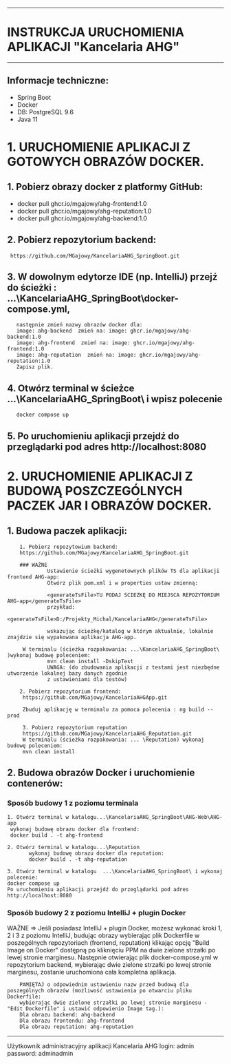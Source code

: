 
---------------------------------------------------------------------------------------------------
# INSTRUKCJA URUCHOMIENIA APLIKACJI "Kancelaria AHG"
---------------------------------------------------------------------------------------------------
##  Informacje techniczne:
- Spring Boot
- Docker
- DB: PostgreSQL 9.6
- Java 11

# 1. URUCHOMIENIE APLIKACJI Z GOTOWYCH OBRAZÓW DOCKER.
## 1. Pobierz obrazy docker z platformy GitHub:
 - docker pull ghcr.io/mgajowy/ahg-frontend:1.0
 - docker pull ghcr.io/mgajowy/ahg-reputation:1.0
 - docker pull ghcr.io/mgajowy/ahg-backend:1.0
 ## 2. Pobierz repozytorium backend:
     https://github.com/MGajowy/KancelariaAHG_SpringBoot.git
 ## 3. W dowolnym edytorze IDE (np. IntelliJ) przejź do ścieżki : ...\KancelariaAHG_SpringBoot\docker-compose.yml,
       następnie zmień nazwy obrazów docker dla:
       image: ahg-backend  zmień na: image: ghcr.io/mgajowy/ahg-backend:1.0
       image: ahg-frontend  zmień na: image: ghcr.io/mgajowy/ahg-frontend:1.0
       image: ahg-reputation  zmień na: image: ghcr.io/mgajowy/ahg-reputation:1.0
       Zapisz plik.
 ## 4. Otwórz terminal w ścieżce ...\KancelariaAHG_SpringBoot\ i wpisz polecenie
       docker compose up
 ## 5. Po uruchomieniu aplikacji przejdź do przeglądarki pod adres http://localhost:8080


# 2. URUCHOMIENIE APLIKACJI Z BUDOWĄ POSZCZEGÓLNYCH PACZEK JAR I OBRAZÓW DOCKER.

## 1. Budowa paczek aplikacji:
        1. Pobierz repozytowium backend:
        https://github.com/MGajowy/KancelariaAHG_SpringBoot.git

        ### WAŻNE
                 Ustawienie ścieżki wygenetownych plików TS dla aplikacji frontend AHG-app:
                 Otwórz plik pom.xml i w properties ustaw zmienną:

                 <generateTsFile>TU PODAJ SCIEZKĘ DO MIEJSCA REPOZYTORIUM AHG-app</generateTsFile>
                 przykład:
                 <generateTsFile>D:/Projekty_Michal/KancelariaAHG</generateTsFile>

                 wskazując ścieżkę/katalog w którym aktualnie, lokalnie znajdzie się wypakowana aplikacja AHG-app.

         W terminalu (ścieżka rozpakowania: ...\KancelariaAHG_SpringBoot\ )wykonaj budowę poleceniem:
                 mvn clean install -DskipTest
                 UWAGA: (do zbudowania aplikacji z testami jest niezbędne utworzenie lokalnej bazy danych zgodnie
                 z ustawieniami dla testów)

        2. Pobierz repozytorium frontend:
         https://github.com/MGajowy/KancelariaAHGApp.git

         Zbuduj aplikację w terminalu za pomoca polecenia : ng build --prod

         3. Pobierz repozytorium reputation
         https://github.com/MGajowy/KancelariaAHG_Reputation.git
         W terminalu (ścieżka rozpakowania: ... \Reputation) wykonaj budowę poleceniem:
         mvn clean install

## 2. Budowa obrazów Docker i uruchomienie contenerów:

### Sposób budowy 1 z poziomu terminala

    1. Otwórz terminal w katalogu...\KancelariaAHG_SpringBoot\AHG-Web\AHG-app
     wykonaj budowę obrazu docker dla frontend:
     docker build . -t ahg-frontend

    2. Otwórz terminal w katalogu...\Reputation
           wykonaj budowę obrazu docker dla reputation:
           docker build . -t ahg-reputation

    3. Otwórz terminal w katalogu  ...\KancelariaAHG_SpringBoot\ i wykonaj polecenie:
    docker compose up
    Po uruchomieniu aplikacji przejdź do przeglądarki pod adres http://localhost:8080

### Sposób budowy 2 z poziomu IntelliJ + plugin Docker

WAŻNE => Jeśli posiadasz IntelliJ + plugin Docker, możesz wykonać kroki 1, 2 i 3 z poziomu IntelliJ,
        budując obrazy wybierając plik Dockerfile w poszególnych repozytoriach (frontend, reputation) klikając
        opcję "Build Image on Docker" dostępną po kliknięciu PPM na dwie zielone strzałki po lewej stronie marginesu.
        Następnie otwierając plik docker-compose.yml w repozytorium backend,
        wybierając dwie zielone strzałki po lewej stronie marginesu, zostanie uruchomiona cała kompletna aplikacja.

        PAMIĘTAJ o odpowiednim ustawieniu nazw przed budową dla poszególnych obrazów (możliwość ustawienia po otwarciu pliku Dockerfile:
        wybierając dwie zielone strzałki po lewej stronie marginesu - "Edit Dockerfile" i ustawić odpowienio Image tag.):
        Dla obrazu backend: ahg-backend
        Dla obrazu frontendu: ahg-frontend
        Dla obrazu reputation: ahg-reputation

---------------------------------------------------
Użytkownik administracyjny aplikacji Kancelaria AHG
login: admin
password: adminadmin
